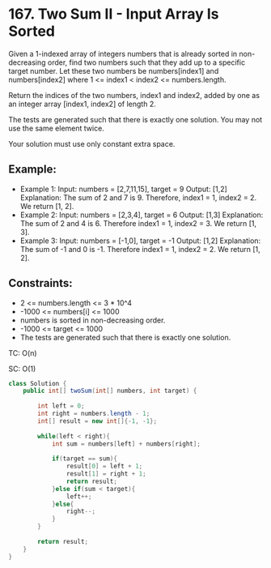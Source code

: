 # 167. Two Sum II - Input Array Is Sorted

Given a 1-indexed array of integers numbers that is already sorted in non-decreasing order, find two numbers such that they add up to a specific target number. Let these two numbers be numbers[index1] and numbers[index2] where 1 <= index1 < index2 <= numbers.length.

Return the indices of the two numbers, index1 and index2, added by one as an integer array [index1, index2] of length 2.

The tests are generated such that there is exactly one solution. You may not use the same element twice.

Your solution must use only constant extra space.

 
## Example:

+ Example 1:
Input: numbers = [2,7,11,15], target = 9
Output: [1,2]
Explanation: The sum of 2 and 7 is 9. Therefore, index1 = 1, index2 = 2. We return [1, 2].
+ Example 2:
Input: numbers = [2,3,4], target = 6
Output: [1,3]
Explanation: The sum of 2 and 4 is 6. Therefore index1 = 1, index2 = 3. We return [1, 3].
+ Example 3:
Input: numbers = [-1,0], target = -1
Output: [1,2]
Explanation: The sum of -1 and 0 is -1. Therefore index1 = 1, index2 = 2. We return [1, 2].
 

## Constraints:
+ 2 <= numbers.length <= 3 * 10^4
+ -1000 <= numbers[i] <= 1000
+ numbers is sorted in non-decreasing order.
+ -1000 <= target <= 1000
+ The tests are generated such that there is exactly one solution.

TC: O(n)

SC: O(1)

```java
class Solution {
    public int[] twoSum(int[] numbers, int target) {
        
        int left = 0;
        int right = numbers.length - 1;
        int[] result = new int[]{-1, -1};
        
        while(left < right){
            int sum = numbers[left] + numbers[right];
            
            if(target == sum){
                result[0] = left + 1;
                result[1] = right + 1;
                return result;
            }else if(sum < target){
                left++;
            }else{
                right--;
            }
        }
        
        return result;
    }
}
```
